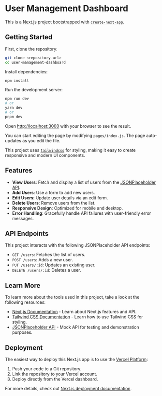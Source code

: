 # User Management Dashboard

This is a [Next.js](https://nextjs.org) project bootstrapped with [`create-next-app`](https://nextjs.org/docs/app/api-reference/cli/create-next-app).

## Getting Started

First, clone the repository:
```bash
git clone <repository-url>
cd user-management-dashboard
```

Install dependencies:
```bash
npm install
```

Run the development server:
```bash
npm run dev
# or
yarn dev
# or
pnpm dev
```

Open [http://localhost:3000](http://localhost:3000) with your browser to see the result.

You can start editing the page by modifying `pages/index.js`. The page auto-updates as you edit the file.

This project uses [`tailwindcss`](https://tailwindcss.com/) for styling, making it easy to create responsive and modern UI components.

## Features

- **View Users**: Fetch and display a list of users from the [JSONPlaceholder API](https://jsonplaceholder.typicode.com/users).
- **Add Users**: Use a form to add new users.
- **Edit Users**: Update user details via an edit form.
- **Delete Users**: Remove users from the list.
- **Responsive Design**: Optimized for mobile and desktop.
- **Error Handling**: Gracefully handle API failures with user-friendly error messages.

## API Endpoints
This project interacts with the following JSONPlaceholder API endpoints:
- `GET /users`: Fetches the list of users.
- `POST /users`: Adds a new user.
- `PUT /users/:id`: Updates an existing user.
- `DELETE /users/:id`: Deletes a user.

## Learn More

To learn more about the tools used in this project, take a look at the following resources:

- [Next.js Documentation](https://nextjs.org/docs) - Learn about Next.js features and API.
- [Tailwind CSS Documentation](https://tailwindcss.com/docs) - Learn how to use Tailwind CSS for styling.
- [JSONPlaceholder API](https://jsonplaceholder.typicode.com/) - Mock API for testing and demonstration purposes.

## Deployment

The easiest way to deploy this Next.js app is to use the [Vercel Platform](https://vercel.com/):

1. Push your code to a Git repository.
2. Link the repository to your Vercel account.
3. Deploy directly from the Vercel dashboard.

For more details, check out [Next.js deployment documentation](https://nextjs.org/docs/deployment).

